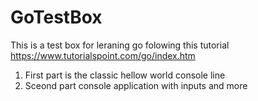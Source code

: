# GoTestBox
This is a test box for leraning go folowing this tutorial
https://www.tutorialspoint.com/go/index.htm

1. First part is the classic hellow world console line <br>
2. Sceond part console application with inputs and more  